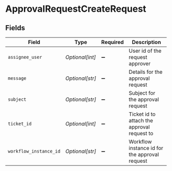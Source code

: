 # ApprovalRequestCreateRequest


## Fields

| Field                                         | Type                                          | Required                                      | Description                                   |
| --------------------------------------------- | --------------------------------------------- | --------------------------------------------- | --------------------------------------------- |
| `assignee_user`                               | *Optional[int]*                               | :heavy_minus_sign:                            | User id of the request approver               |
| `message`                                     | *Optional[str]*                               | :heavy_minus_sign:                            | Details for the approval request              |
| `subject`                                     | *Optional[str]*                               | :heavy_minus_sign:                            | Subject for the approval request              |
| `ticket_id`                                   | *Optional[int]*                               | :heavy_minus_sign:                            | Ticket id to attach the approval request to   |
| `workflow_instance_id`                        | *Optional[str]*                               | :heavy_minus_sign:                            | Workflow instance id for the approval request |